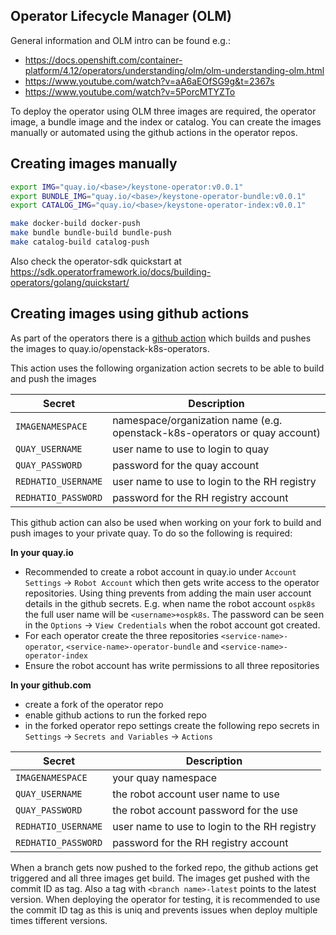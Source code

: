 ## Operator Lifecycle Manager (OLM)
General information and OLM intro can be found e.g.:

* https://docs.openshift.com/container-platform/4.12/operators/understanding/olm/olm-understanding-olm.html
* https://www.youtube.com/watch?v=aA6aEOfSG9g&t=2367s
* https://www.youtube.com/watch?v=5PorcMTYZTo

To deploy the operator using OLM three images are required, the operator image, a bundle image and the index or catalog. You can create the images manually or automated using the github actions in the operator repos.

## Creating images manually

```bash
export IMG="quay.io/<base>/keystone-operator:v0.0.1"
export BUNDLE_IMG="quay.io/<base>/keystone-operator-bundle:v0.0.1"
export CATALOG_IMG="quay.io/<base>/keystone-operator-index:v0.0.1"

make docker-build docker-push
make bundle bundle-build bundle-push
make catalog-build catalog-push
```

Also check the operator-sdk quickstart at https://sdk.operatorframework.io/docs/building-operators/golang/quickstart/

## Creating images using github actions

As part of the operators there is a [github action](https://github.com/openstack-k8s-operators/keystone-operator/blob/master/.github/workflows/build-keystone-operator.yaml) which builds and pushes the images to quay.io/openstack-k8s-operators.

This action uses the following organization action secrets to be able to build and push the images

| Secret | Description |
| --- | --- |
| `IMAGENAMESPACE` | namespace/organization name (e.g. openstack-k8s-operators or quay account) |
| `QUAY_USERNAME` | user name to use to login to quay |
| `QUAY_PASSWORD` | password for the quay account |
| `REDHATIO_USERNAME` | user name to use to login to the RH registry |
| `REDHATIO_PASSWORD` | password for the RH registry account |

This github action can also be used when working on your fork to build and push images to your private quay. To do so the following is required:

**In your quay.io**

* Recommended to create a robot account in quay.io under `Account Settings` -> `Robot Account` which then gets write access to the operator repositories. Using thing prevents from adding the main user account details in the github secrets. E.g. when name the robot account `ospk8s` the full user name will be `<username>+ospk8s`. The password can be seen in the `Options` -> `View Credentials` when the robot account got created.
* For each operator create the three repositories `<service-name>-operator`, `<service-name>-operator-bundle` and `<service-name>-operator-index`
* Ensure the robot account has write permissions to all three repositories

**In your github.com**

* create a fork of the operator repo
* enable github actions to run the forked repo
* in the forked operator repo settings create the following repo secrets in `Settings` -> `Secrets and Variables` -> `Actions`

| Secret | Description |
| --- | --- |
| `IMAGENAMESPACE` | your quay namespace |
| `QUAY_USERNAME` | the robot account user name to use |
| `QUAY_PASSWORD` | the robot account password for the use |
| `REDHATIO_USERNAME` | user name to use to login to the RH registry |
| `REDHATIO_PASSWORD` | password for the RH registry account |

When a branch gets now pushed to the forked repo, the github actions get triggered and all three images get build. The images get pushed with the commit ID as tag. Also a tag with `<branch name>-latest` points to the latest version. When deploying the operator for testing, it is recommended to use the commit ID tag as this is uniq and prevents issues when deploy multiple times tifferent versions.